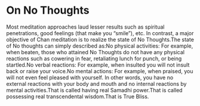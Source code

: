 # On No Thoughts

Most meditation approaches laud lesser results such as spiritual penetrations, good feelings (that make you “smile”), etc. In contrast, a major objective of Chan meditation is to realize the state of No Thoughts.The state of No thoughts can simply described as:​No physical activities: For example, when beaten, those who attained No Thoughts do not have any physical reactions such as cowering in fear, retaliating lunch for punch, or being startled.No verbal reactions: For example, when insulted you will not insult back or raise your voice.No mental actions: For example, when praised, you will not even feel pleased with yourself.      In other words, you have no external reactions with your body and mouth and no internal reactions by mental activities.That is called having real Samadhi power.That is called possessing real transcendental wisdom.​That is True Bliss.
